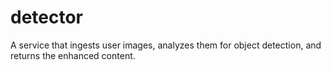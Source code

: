 # detector
A service that ingests user images, analyzes them for object detection, and returns the enhanced content.
